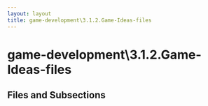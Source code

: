 ```yaml
---
layout: layout
title: game-development\3.1.2.Game-Ideas-files
---
```


# game-development\3.1.2.Game-Ideas-files

## Files and Subsections

